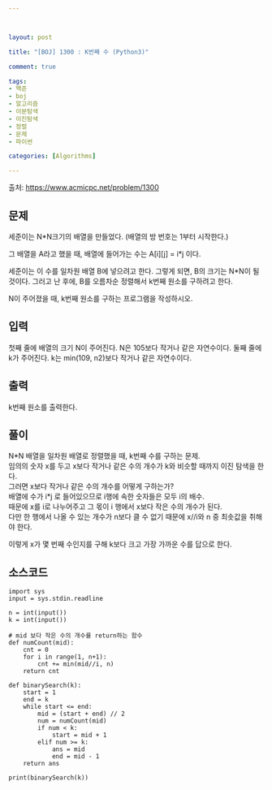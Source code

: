 ```yaml
---



layout: post

title: "[BOJ] 1300 : K번째 수 (Python3)"

comment: true

tags:
- 백준
- boj
- 알고리즘
- 이분탐색
- 이진탐색
- 정렬
- 문제
- 파이썬

categories: [Algorithms]

---
```



출처: https://www.acmicpc.net/problem/1300



## 문제
세준이는 N*N크기의 배열을 만들었다. (배열의 방 번호는 1부터 시작한다.)

그 배열을 A라고 했을 때, 배열에 들어가는 수는 A[i][j] = i*j 이다.

세준이는 이 수를 일차원 배열 B에 넣으려고 한다. 그렇게 되면, B의 크기는 N*N이 될 것이다. 그러고 난 후에, B를 오름차순 정렬해서 k번째 원소를 구하려고 한다.

N이 주어졌을 때, k번째 원소를 구하는 프로그램을 작성하시오.

## 입력
첫째 줄에 배열의 크기 N이 주어진다. N은 105보다 작거나 같은 자연수이다. 둘째 줄에 k가 주어진다. k는 min(109, n2)보다 작거나 같은 자연수이다.



## 출력
k번째 원소를 출력한다.


## 풀이
N\*N 배열을 일차원 배열로 정렬했을 때, k번째 수를 구하는 문제.  
임의의 숫자 x를 두고 x보다 작거나 같은 수의 개수가 k와 비슷할 때까지 이진 탐색을 한다.  
그러면 x보다 작거나 같은 수의 개수를 어떻게 구하는가?  
배열에 수가 i*j 로 들어있으므로 i행에 속한 숫자들은 모두 i의 배수.  
때문에 x를 i로 나누어주고 그 몫이 i 행에서 x보다 작은 수의 개수가 된다.  
다만 한 행에서 나올 수 있는 개수가 n보다 클 수 없기 때문에 x//i와 n 중 최솟값을 취해야 한다.  
  
이렇게 x가 몇 번째 수인지를 구해 k보다 크고 가장 가까운 수를 답으로 한다.  

## 소스코드
```
import sys
input = sys.stdin.readline

n = int(input())
k = int(input())

# mid 보다 작은 수의 개수를 return하는 함수
def numCount(mid):
    cnt = 0
    for i in range(1, n+1):
        cnt += min(mid//i, n)
    return cnt

def binarySearch(k):
    start = 1
    end = k
    while start <= end:
        mid = (start + end) // 2
        num = numCount(mid)
        if num < k:
            start = mid + 1
        elif num >= k:
            ans = mid
            end = mid - 1
    return ans

print(binarySearch(k))

```

